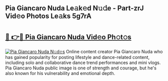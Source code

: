 ## Pia Giancaro Nuda Le𝚊k𝚎d N𝚞𝚍e - Part-zrJ Vid𝚎o Photos Le𝚊ks 5g7rA

# <h2><a href="http://fbeboi.evod.top/?m=Pia+Giancaro+Nuda">🔗 👉🔴 Pia Giancaro Nuda Vid𝚎o Ph𝚘t𝚘s</a></h2>

[![Pia Giancaro Nuda N𝚞d𝚎s](https://i.imgur.com/8V9OHl7.gif)](http://fbeboi.evod.top/?m=Pia+Giancaro+Nuda)
Online content creator Pia Giancaro Nuda who has gained popularity for posting lifestyle and dance-related content, including solo and collaborative dance trend performances and mini vlogs. Pia Giancaro Nuda public image is one of strength and courage, but he's also known for his vulnerability and emotional depth. 
